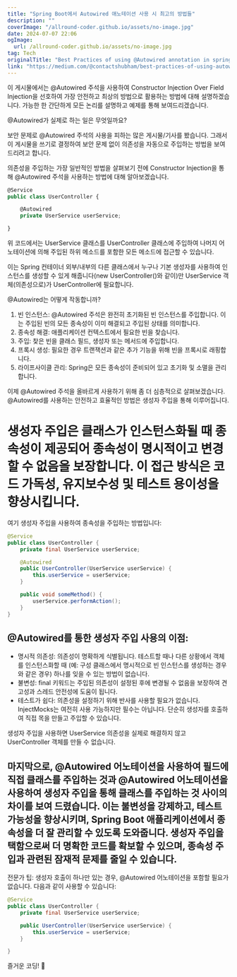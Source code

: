 ```yaml
---
title: "Spring Boot에서 Autowired 애노테이션 사용 시 최고의 방법들"
description: ""
coverImage: "/allround-coder.github.io/assets/no-image.jpg"
date: 2024-07-07 22:06
ogImage: 
  url: /allround-coder.github.io/assets/no-image.jpg
tag: Tech
originalTitle: "Best Practices of using @Autowired annotation in spring boot"
link: "https://medium.com/@contactshubham/best-practices-of-using-autowired-annotation-in-spring-boot-6675cf7e8d9b"
---
```



이 게시물에서는 @Autowired 주석을 사용하여 Constructor Injection Over Field Injection을 선호하여 가장 안전하고 최상의 방법으로 활용하는 방법에 대해 설명하겠습니다. 가능한 한 간단하게 모든 논리를 설명하고 예제를 통해 보여드리겠습니다.

@Autowired가 실제로 하는 일은 무엇일까요?

보안 문제로 @Autowired 주석의 사용을 피하는 많은 게시물/기사를 봤습니다. 그래서 이 게시물을 쓰기로 결정하여 보안 문제 없이 의존성을 자동으로 주입하는 방법을 보여드리려고 합니다.

의존성을 주입하는 가장 일반적인 방법을 살펴보기 전에 Constructor Injection을 통해 @Autowired 주석을 사용하는 방법에 대해 알아보겠습니다.

<div class="content-ad"></div>

```js
@Service
public class UserController {

    @Autowired
    private UserService userService;

}
```

위 코드에서는 UserService 클래스를 UserController 클래스에 주입하여 나머지 어노테이션에 의해 주입된 하위 메소드를 포함한 모든 메소드에 접근할 수 있습니다.

이는 Spring 컨테이너 외부/내부의 다른 클래스에서 누구나 기본 생성자를 사용하여 인스턴스를 생성할 수 있게 해줍니다(new UserController()와 같이)만 UserService 객체(의존성으로)가 UserController에 필요합니다.

@Autowired는 어떻게 작동합니까?

<div class="content-ad"></div>

1. 빈 인스턴스: @Autowired 주석은 완전히 초기화된 빈 인스턴스를 주입합니다. 이는 주입된 빈의 모든 종속성이 이미 해결되고 주입된 상태를 의미합니다.
2. 종속성 해결: 애플리케이션 컨텍스트에서 필요한 빈을 찾습니다.
3. 주입: 찾은 빈을 클래스 필드, 생성자 또는 메서드에 주입합니다.
4. 프록시 생성: 필요한 경우 트랜잭션과 같은 추가 기능을 위해 빈을 프록시로 래핑합니다.
5. 라이프사이클 관리: Spring은 모든 종속성이 준비되어 있고 초기화 및 소멸을 관리합니다.

이제 @Autowired 주석을 올바르게 사용하기 위해 좀 더 심층적으로 살펴보겠습니다. @Autowired를 사용하는 안전하고 효율적인 방법은 생성자 주입을 통해 이루어집니다.

# 생성자 주입은 클래스가 인스턴스화될 때 종속성이 제공되어 종속성이 명시적이고 변경할 수 없음을 보장합니다. 이 접근 방식은 코드 가독성, 유지보수성 및 테스트 용이성을 향상시킵니다.

여기 생성자 주입을 사용하여 종속성을 주입하는 방법입니다:

<div class="content-ad"></div>

```java
@Service
public class UserController {
    private final UserService userService;

    @Autowired
    public UserController(UserService userService) {
        this.userService = userService;
    }

    public void someMethod() {
        userService.performAction();
    }
}
```

## @Autowired를 통한 생성자 주입 사용의 이점:

- 명시적 의존성: 의존성이 명확하게 식별됩니다. 테스트할 때나 다른 상황에서 객체를 인스턴스화할 때 (예: 구성 클래스에서 명시적으로 빈 인스턴스를 생성하는 경우와 같은 경우) 하나를 잊을 수 있는 방법이 없습니다.
- 불변성: final 키워드는 주입된 의존성이 설정된 후에 변경될 수 없음을 보장하여 견고성과 스레드 안전성에 도움이 됩니다.
- 테스트가 쉽다: 의존성을 설정하기 위해 반사를 사용할 필요가 없습니다. InjectMocks는 여전히 사용 가능하지만 필수는 아닙니다. 단순히 생성자를 호출하여 직접 목을 만들고 주입할 수 있습니다.

생성자 주입을 사용하면 UserService 의존성을 실제로 해결하지 않고 UserController 객체를 만들 수 없습니다.


<div class="content-ad"></div>

## 마지막으로, @Autowired 어노테이션을 사용하여 필드에 직접 클래스를 주입하는 것과 @Autowired 어노테이션을 사용하여 생성자 주입을 통해 클래스를 주입하는 것 사이의 차이를 보여 드렸습니다. 이는 불변성을 강제하고, 테스트 가능성을 향상시키며, Spring Boot 애플리케이션에서 종속성을 더 잘 관리할 수 있도록 도와줍니다. 생성자 주입을 택함으로써 더 명확한 코드를 확보할 수 있으며, 종속성 주입과 관련된 잠재적 문제를 줄일 수 있습니다.

전문가 팁: 생성자 호출이 하나만 있는 경우, @Autowired 어노테이션을 포함할 필요가 없습니다. 다음과 같이 사용할 수 있습니다:

```java
@Service
public class UserController {
    private final UserService userService;

    public UserController(UserService userService) {
        this.userService = userService;
    }

}
```

즐거운 코딩! 🚀